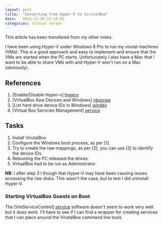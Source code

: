 ```yaml
---
layout: post
title:  "Converting from Hyper-V to VirutalBox"
date:   2014-11-20 21:19:01
categories: virtual server
---
```


This article has been transfered from my other notes.

I have been using Hyper-V under Windows 8 Pro to run my virutal machines (VMs).
This is a good approach and easy to implement and ensure that the VMs are
started when the PC starts.  Unfortunately I also have a Mac that I want to be
able to share VMs with and Hyper-V won't run on a Mac (obviously).


## References

[hyperv]: http://www.hanselman.com/blog/SwitchEasilyBetweenVirtualBoxAndHyperVWithABCDEditBootEntryInWindows81.aspx "How to create a start menu which enables/disables Hyper-v" 
[vboxraw]: http://agnipulse.com/2009/07/boot-your-usb-drive-in-virtualbox/ "Create a raw device mapping for VirtualBox in Windows."
[windev]: http://ardamis.com/2012/08/21/getting-a-list-of-logical-and-physical-drives-from-the-command-line/ "List hard drive device IDs in Windows."
[service]: http://www.windows-noob.com/forums/index.php?/topic/4931-have-virtualbox-vms-start-as-a-service-on-a-windows-host/ "VmServiceControl"

1. [Enable/Disable Hyper-v] [hyperv]
1. [VirtualBox Raw Devices and Windows] [vboxraw]
1. [List hard drive device IDs in Windows] [windev]
1. [Virtual Box Servcies Management] [service]


## Tasks

1. Install VirutalBox
1. Configure the Windows boot process, as per [1].
1. Try to create the raw mappings, as per [2], you can use [3] to identify the
   device IDs.
1. Rebooting the PC released the drives.
1. VirtualBox had to be run as Administrator.

**NB:**  I after step 3 I though that Hyper-V may have been causing issues accessing the raw disks.  This wasn't the case, but to test I did uninstall Hyper-V.

### Starting VirtualBox Guests on Boot
The [VmServiceControl] [service] software doesn't seem to work very well but it
does work.  I'll have to see if I can find a wrapper for creating services that
I can place around the VirutalBox command line tools.
